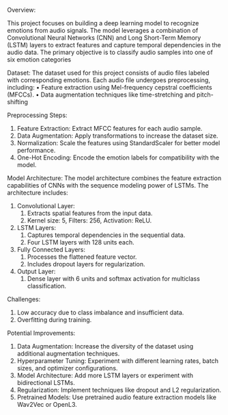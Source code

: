 Overview:

This project focuses on building a deep learning model to recognize emotions from audio signals. 
The model leverages a combination of Convolutional Neural Networks (CNN) and Long Short-Term Memory (LSTM) layers 
to extract features and capture temporal dependencies in the audio data. 
The primary objective is to classify audio samples into one of six emotion categories

Dataset:
The dataset used for this project consists of audio files labeled with corresponding emotions. Each audio file undergoes preprocessing, including:
•	Feature extraction using Mel-frequency cepstral coefficients (MFCCs).
•	Data augmentation techniques like time-stretching and pitch-shifting

Preprocessing Steps:
1.	Feature Extraction: Extract MFCC features for each audio sample.
2.	Data Augmentation: Apply transformations to increase the dataset size.
3.	Normalization: Scale the features using StandardScaler for better model performance.
4.	One-Hot Encoding: Encode the emotion labels for compatibility with the model.

Model Architecture:
The model architecture combines the feature extraction capabilities of CNNs with the sequence modeling power of LSTMs. The architecture includes:
1.	Convolutional Layer:
    1.	Extracts spatial features from the input data.
    2.	Kernel size: 5, Filters: 256, Activation: ReLU.
2.	LSTM Layers:
    1.	Captures temporal dependencies in the sequential data.
    2.	Four LSTM layers with 128 units each.
3.	Fully Connected Layers:
    1.	Processes the flattened feature vector.
    2.	Includes dropout layers for regularization.
4.	Output Layer:
    1.	Dense layer with 6 units and softmax activation for multiclass classification.



Challenges:
1.	Low accuracy due to class imbalance and insufficient data.
2.	Overfitting during training.

Potential Improvements:
1.	Data Augmentation:
	Increase the diversity of the dataset using additional augmentation techniques.
2.	Hyperparameter Tuning:
	Experiment with different learning rates, batch sizes, and optimizer configurations.
3.	Model Architecture:
	Add more LSTM layers or experiment with bidirectional LSTMs.
4.	Regularization:
	Implement techniques like dropout and L2 regularization.
5.	Pretrained Models:
	Use pretrained audio feature extraction models like Wav2Vec or OpenL3.
